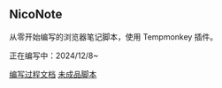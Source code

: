## NicoNote
从零开始编写的浏览器笔记脚本，使用 Tempmonkey 插件。

正在编写中：2024/12/8~

[编写过程文档](.\process\从零开始编写一个浏览器笔记脚本.md)
[未成品脚本](.\js\浏览器笔记本-NicoNote-beta0.1.user.js)